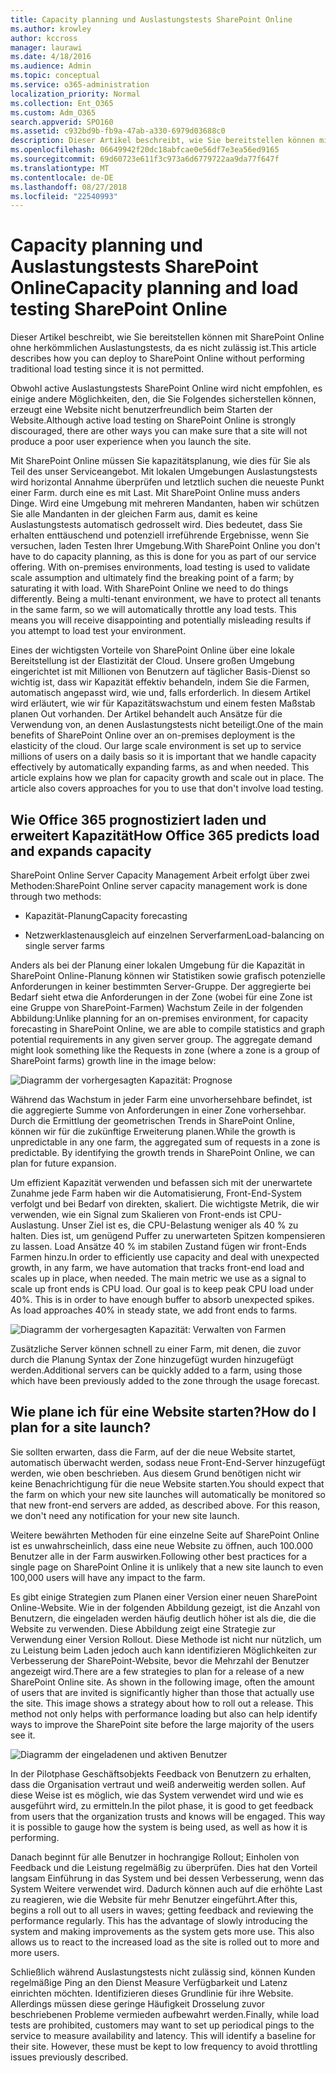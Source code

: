 ```yaml
---
title: Capacity planning und Auslastungstests SharePoint Online
ms.author: krowley
author: kccross
manager: laurawi
ms.date: 4/18/2016
ms.audience: Admin
ms.topic: conceptual
ms.service: o365-administration
localization_priority: Normal
ms.collection: Ent_O365
ms.custom: Adm_O365
search.appverid: SPO160
ms.assetid: c932bd9b-fb9a-47ab-a330-6979d03688c0
description: Dieser Artikel beschreibt, wie Sie bereitstellen können mit SharePoint Online ohne herkömmlichen Auslastungstests, da es nicht zulässig ist.
ms.openlocfilehash: 06649942f20dc18abfcae0e56df7e3ea56ed9165
ms.sourcegitcommit: 69d60723e611f3c973a6d6779722aa9da77f647f
ms.translationtype: MT
ms.contentlocale: de-DE
ms.lasthandoff: 08/27/2018
ms.locfileid: "22540993"
---
```

# <a name="capacity-planning-and-load-testing-sharepoint-online"></a><span data-ttu-id="bcc8d-103">Capacity planning und Auslastungstests SharePoint Online</span><span class="sxs-lookup"><span data-stu-id="bcc8d-103">Capacity planning and load testing SharePoint Online</span></span>

<span data-ttu-id="bcc8d-104">Dieser Artikel beschreibt, wie Sie bereitstellen können mit SharePoint Online ohne herkömmlichen Auslastungstests, da es nicht zulässig ist.</span><span class="sxs-lookup"><span data-stu-id="bcc8d-104">This article describes how you can deploy to SharePoint Online without performing traditional load testing since it is not permitted.</span></span>
  
<span data-ttu-id="bcc8d-105">Obwohl active Auslastungstests SharePoint Online wird nicht empfohlen, es einige andere Möglichkeiten, den, die Sie Folgendes sicherstellen können, erzeugt eine Website nicht benutzerfreundlich beim Starten der Website.</span><span class="sxs-lookup"><span data-stu-id="bcc8d-105">Although active load testing on SharePoint Online is strongly discouraged, there are other ways you can make sure that a site will not produce a poor user experience when you launch the site.</span></span> 
  
<span data-ttu-id="bcc8d-p101">Mit SharePoint Online müssen Sie kapazitätsplanung, wie dies für Sie als Teil des unser Serviceangebot. Mit lokalen Umgebungen Auslastungstests wird horizontal Annahme überprüfen und letztlich suchen die neueste Punkt einer Farm. durch eine es mit Last. Mit SharePoint Online muss anders Dinge. Wird eine Umgebung mit mehreren Mandanten, haben wir schützen Sie alle Mandanten in der gleichen Farm aus, damit es keine Auslastungstests automatisch gedrosselt wird. Dies bedeutet, dass Sie erhalten enttäuschend und potenziell irreführende Ergebnisse, wenn Sie versuchen, laden Testen Ihrer Umgebung.</span><span class="sxs-lookup"><span data-stu-id="bcc8d-p101">With SharePoint Online you don't have to do capacity planning, as this is done for you as part of our service offering. With on-premises environments, load testing is used to validate scale assumption and ultimately find the breaking point of a farm; by saturating it with load. With SharePoint Online we need to do things differently. Being a multi-tenant environment, we have to protect all tenants in the same farm, so we will automatically throttle any load tests. This means you will receive disappointing and potentially misleading results if you attempt to load test your environment.</span></span>
  
<span data-ttu-id="bcc8d-p102">Eines der wichtigsten Vorteile von SharePoint Online über eine lokale Bereitstellung ist der Elastizität der Cloud. Unsere großen Umgebung eingerichtet ist mit Millionen von Benutzern auf täglicher Basis-Dienst so wichtig ist, dass wir Kapazität effektiv behandeln, indem Sie die Farmen, automatisch angepasst wird, wie und, falls erforderlich. In diesem Artikel wird erläutert, wie wir für Kapazitätswachstum und einem festen Maßstab planen Out vorhanden. Der Artikel behandelt auch Ansätze für die Verwendung von, an denen Auslastungstests nicht beteiligt.</span><span class="sxs-lookup"><span data-stu-id="bcc8d-p102">One of the main benefits of SharePoint Online over an on-premises deployment is the elasticity of the cloud. Our large scale environment is set up to service millions of users on a daily basis so it is important that we handle capacity effectively by automatically expanding farms, as and when needed. This article explains how we plan for capacity growth and scale out in place. The article also covers approaches for you to use that don't involve load testing.</span></span>
  
## <a name="how-office-365-predicts-load-and-expands-capacity"></a><span data-ttu-id="bcc8d-115">Wie Office 365 prognostiziert laden und erweitert Kapazität</span><span class="sxs-lookup"><span data-stu-id="bcc8d-115">How Office 365 predicts load and expands capacity</span></span>

<span data-ttu-id="bcc8d-116">SharePoint Online Server Capacity Management Arbeit erfolgt über zwei Methoden:</span><span class="sxs-lookup"><span data-stu-id="bcc8d-116">SharePoint Online server capacity management work is done through two methods:</span></span>
  
- <span data-ttu-id="bcc8d-117">Kapazität-Planung</span><span class="sxs-lookup"><span data-stu-id="bcc8d-117">Capacity forecasting</span></span>
    
- <span data-ttu-id="bcc8d-118">Netzwerklastenausgleich auf einzelnen Serverfarmen</span><span class="sxs-lookup"><span data-stu-id="bcc8d-118">Load-balancing on single server farms</span></span>
    
<span data-ttu-id="bcc8d-p103">Anders als bei der Planung einer lokalen Umgebung für die Kapazität in SharePoint Online-Planung können wir Statistiken sowie grafisch potenzielle Anforderungen in keiner bestimmten Server-Gruppe. Der aggregierte bei Bedarf sieht etwa die Anforderungen in der Zone (wobei für eine Zone ist eine Gruppe von SharePoint-Farmen) Wachstum Zeile in der folgenden Abbildung:</span><span class="sxs-lookup"><span data-stu-id="bcc8d-p103">Unlike planning for an on-premises environment, for capacity forecasting in SharePoint Online, we are able to compile statistics and graph potential requirements in any given server group. The aggregate demand might look something like the Requests in zone (where a zone is a group of SharePoint farms) growth line in the image below:</span></span>
  
![Diagramm der vorhergesagten Kapazität: Prognose](media/ca800cb6-cc59-451f-98bd-55e035489af3.png)
  
<span data-ttu-id="bcc8d-p104">Während das Wachstum in jeder Farm eine unvorhersehbare befindet, ist die aggregierte Summe von Anforderungen in einer Zone vorhersehbar. Durch die Ermittlung der geometrischen Trends in SharePoint Online, können wir für die zukünftige Erweiterung planen.</span><span class="sxs-lookup"><span data-stu-id="bcc8d-p104">While the growth is unpredictable in any one farm, the aggregated sum of requests in a zone is predictable. By identifying the growth trends in SharePoint Online, we can plan for future expansion.</span></span>
  
<span data-ttu-id="bcc8d-p105">Um effizient Kapazität verwenden und befassen sich mit der unerwartete Zunahme jede Farm haben wir die Automatisierung, Front-End-System verfolgt und bei Bedarf von direkten, skaliert. Die wichtigste Metrik, die wir verwenden, wie ein Signal zum Skalieren von Front-ends ist CPU-Auslastung. Unser Ziel ist es, die CPU-Belastung weniger als 40 % zu halten. Dies ist, um genügend Puffer zu unerwarteten Spitzen kompensieren zu lassen. Load Ansätze 40 % im stabilen Zustand fügen wir front-Ends Farmen hinzu.</span><span class="sxs-lookup"><span data-stu-id="bcc8d-p105">In order to efficiently use capacity and deal with unexpected growth, in any farm, we have automation that tracks front-end load and scales up in place, when needed. The main metric we use as a signal to scale up front ends is CPU load. Our goal is to keep peak CPU load under 40%. This is in order to have enough buffer to absorb unexpected spikes. As load approaches 40% in steady state, we add front ends to farms.</span></span>
  
![Diagramm der vorhergesagten Kapazität: Verwalten von Farmen](media/6b2a8c63-24c1-4504-b7a3-3d3b3be2583a.png)
  
<span data-ttu-id="bcc8d-130">Zusätzliche Server können schnell zu einer Farm, mit denen, die zuvor durch die Planung Syntax der Zone hinzugefügt wurden hinzugefügt werden.</span><span class="sxs-lookup"><span data-stu-id="bcc8d-130">Additional servers can be quickly added to a farm, using those which have been previously added to the zone through the usage forecast.</span></span> 
  
## <a name="how-do-i-plan-for-a-site-launch"></a><span data-ttu-id="bcc8d-131">Wie plane ich für eine Website starten?</span><span class="sxs-lookup"><span data-stu-id="bcc8d-131">How do I plan for a site launch?</span></span>

<span data-ttu-id="bcc8d-p106">Sie sollten erwarten, dass die Farm, auf der die neue Website startet, automatisch überwacht werden, sodass neue Front-End-Server hinzugefügt werden, wie oben beschrieben. Aus diesem Grund benötigen nicht wir keine Benachrichtigung für die neue Website starten.</span><span class="sxs-lookup"><span data-stu-id="bcc8d-p106">You should expect that the farm on which your new site launches will automatically be monitored so that new front-end servers are added, as described above. For this reason, we don't need any notification for your new site launch.</span></span>
  
<span data-ttu-id="bcc8d-134">Weitere bewährten Methoden für eine einzelne Seite auf SharePoint Online ist es unwahrscheinlich, dass eine neue Website zu öffnen, auch 100.000 Benutzer alle in der Farm auswirken.</span><span class="sxs-lookup"><span data-stu-id="bcc8d-134">Following other best practices for a single page on SharePoint Online it is unlikely that a new site launch to even 100,000 users will have any impact to the farm.</span></span>
  
<span data-ttu-id="bcc8d-p107">Es gibt einige Strategien zum Planen einer Version einer neuen SharePoint Online-Website. Wie in der folgenden Abbildung gezeigt, ist die Anzahl von Benutzern, die eingeladen werden häufig deutlich höher ist als die, die die Website zu verwenden. Diese Abbildung zeigt eine Strategie zur Verwendung einer Version Rollout. Diese Methode ist nicht nur nützlich, um zu Leistung beim Laden jedoch auch kann identifizieren Möglichkeiten zur Verbesserung der SharePoint-Website, bevor die Mehrzahl der Benutzer angezeigt wird.</span><span class="sxs-lookup"><span data-stu-id="bcc8d-p107">There are a few strategies to plan for a release of a new SharePoint Online site. As shown in the following image, often the amount of users that are invited is significantly higher than those that actually use the site. This image shows a strategy about how to roll out a release. This method not only helps with performance loading but also can help identify ways to improve the SharePoint site before the large majority of the users see it.</span></span>
  
![Diagramm der eingeladenen und aktiven Benutzer](media/0bc14a20-9420-4986-b9b9-fbcd2c6e0fb9.png)
  
<span data-ttu-id="bcc8d-p108">In der Pilotphase Geschäftsobjekts Feedback von Benutzern zu erhalten, dass die Organisation vertraut und weiß anderweitig werden sollen. Auf diese Weise ist es möglich, wie das System verwendet wird und wie es ausgeführt wird, zu ermitteln.</span><span class="sxs-lookup"><span data-stu-id="bcc8d-p108">In the pilot phase, it is good to get feedback from users that the organization trusts and knows will be engaged. This way it is possible to gauge how the system is being used, as well as how it is performing.</span></span>
  
<span data-ttu-id="bcc8d-p109">Danach beginnt für alle Benutzer in hochrangige Rollout; Einholen von Feedback und die Leistung regelmäßig zu überprüfen. Dies hat den Vorteil langsam Einführung in das System und bei dessen Verbesserung, wenn das System Weitere verwendet wird. Dadurch können auch auf die erhöhte Last zu reagieren, wie die Website für mehr Benutzer eingeführt.</span><span class="sxs-lookup"><span data-stu-id="bcc8d-p109">After this, begins a roll out to all users in waves; getting feedback and reviewing the performance regularly. This has the advantage of slowly introducing the system and making improvements as the system gets more use. This also allows us to react to the increased load as the site is rolled out to more and more users.</span></span>
  
<span data-ttu-id="bcc8d-p110">Schließlich während Auslastungstests nicht zulässig sind, können Kunden regelmäßige Ping an den Dienst Measure Verfügbarkeit und Latenz einrichten möchten. Identifizieren dieses Grundlinie für ihre Website. Allerdings müssen diese geringe Häufigkeit Drosselung zuvor beschriebenen Probleme vermieden aufbewahrt werden.</span><span class="sxs-lookup"><span data-stu-id="bcc8d-p110">Finally, while load tests are prohibited, customers may want to set up periodical pings to the service to measure availability and latency. This will identify a baseline for their site. However, these must be kept to low frequency to avoid throttling issues previously described.</span></span>
  

